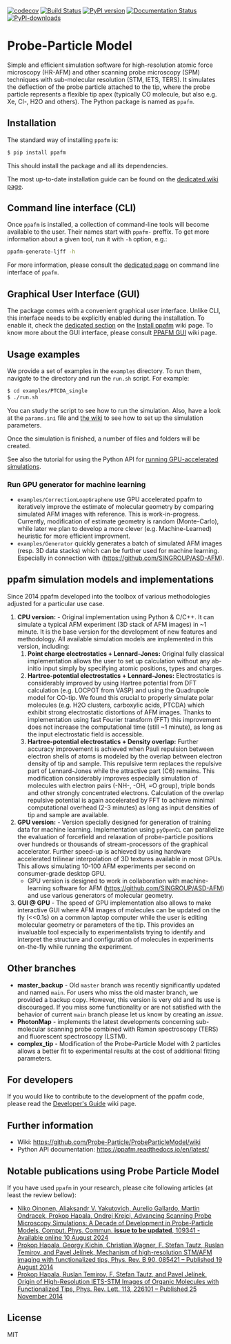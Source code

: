 [![codecov](https://codecov.io/gh/Probe-Particle/ppafm/graph/badge.svg?token=bsFIxZhLJd)](https://codecov.io/gh/Probe-Particle/ppafm)
[![Build Status](https://github.com/Probe-Particle/ppafm/actions/workflows/ci.yml/badge.svg)](https://github.com/Probe-Particle/ppafm/actions)
[![PyPI version](https://badge.fury.io/py/ppafm.svg)](https://badge.fury.io/py/ppafm)
[![Documentation Status](https://readthedocs.org/projects/ppafm/badge/?version=latest)](https://ppafm.readthedocs.io/en/latest/?badge=latest)
[![PyPI-downloads](https://img.shields.io/pypi/dm/ppafm.svg?style=flat)](https://pypistats.org/packages/ppafm)


# Probe-Particle Model

Simple and efficient simulation software for high-resolution atomic force microscopy (HR-AFM) and other scanning probe microscopy (SPM) techniques with sub-molecular resolution (STM, IETS, TERS).
It simulates the deflection of the probe particle attached to the tip, where the probe particle represents a flexible tip apex (typically CO molecule, but also e.g. Xe, Cl-, H2O and others).
The Python package is named as `ppafm`.

## Installation

The standard way of installing `ppafm` is:

```bash
$ pip install ppafm
```

This should install the package and all its dependencies.

The most up-to-date installation guide can be found on the [dedicated wiki page](https://github.com/Probe-Particle/ppafm/wiki/Install-ppafm).

## Command line interface (CLI)

Once `ppafm` is installed, a collection of command-line tools will become available to the user.
Their names start with `ppafm-` preffix.
To get more information about a given tool, run it with `-h` option, e.g.:

```bash
ppafm-generate-ljff -h
```

For more information, please consult the [dedicated page](https://github.com/Probe-Particle/ppafm/wiki/Command-line-interface) on command line interface of `ppafm`.

## Graphical User Interface (GUI)
The package comes with a convenient graphical user interface.
Unlike CLI, this interface needs to be explicitly enabled during the installation.
To enable it, check the [dedicated section](https://github.com/Probe-Particle/ppafm/wiki/Install-ppafm#enable-gpugui-support) on the [Install ppafm](https://github.com/Probe-Particle/ppafm/wiki/Install-ppafm#enable-gpugui-support) wiki page.
To know more about the GUI interface, please consult [PPAFM GUI](https://github.com/Probe-Particle/ppafm/wiki/PPAFM-GUI) wiki page.

## Usage examples

We provide a set of examples in the `examples` directory.
To run them, navigate to the directory and run the `run.sh` script.
For example:

```bash
$ cd examples/PTCDA_single
$ ./run.sh
```

You can study the script to see how to run the simulation.
Also, have a look at the `params.ini` file and [the wiki](https://github.com/Probe-Particle/ppafm/wiki/Params) to see how to set up the simulation parameters.

Once the simulation is finished, a number of files and folders will be created.

See also the tutorial for using the Python API for [running GPU-accelerated simulations](https://ppafm.readthedocs.io/en/latest/tutorials/afmulator-tutorial.html).

### Run GPU generator for machine learning

* `examples/CorrectionLoopGraphene` use GPU accelerated ppafm to iteratively improve the estimate of molecular geometry by comparing simulated AFM images with reference. This is work-in-progress. Currently, modification of estimate geometry is random (Monte-Carlo), while later we plan to develop a more clever (e.g. Machine-Learned) heuristic for more efficient improvment.
* `examples/Generator` quickly generates a batch of simulated AFM images (resp. 3D data stacks) which can be further used for machine learning. Especially in connection with (https://github.com/SINGROUP/ASD-AFM).

## ppafm simulation models and implementations

Since 2014 ppafm developed into the toolbox of various methodologies adjusted for a particular use case.

1. **CPU version:** - Original implementation using Python & C/C++. It can simulate a typical AFM experiment (3D stack of AFM images) in ~1 minute. It is the base version for the development of new features and methodology. All available simulation models are implemented in this version, including:
   1. **Point charge electrostatics + Lennard-Jones:** Original fully classical implementation allows the user to set up calculation without any ab-initio input simply by specifying atomic positions, types and charges.
   2. **Hartree-potential electrostatics + Lennard-Jones:** Electrostatics is considerably improved by using Hartree potential from DFT calculation (e.g. LOCPOT from VASP) and using the Quadrupole model for CO-tip. We found this crucial to properly simulate polar molecules (e.g. H2O clusters, carboxylic acids, PTCDA) which exhibit strong electrostatic distortions of AFM images. Thanks to implementation using fast Fourier transform (FFT) this improvement does not increase the computational time (still ~1 minute), as long as the input electrostatic field is accessible.
   3. **Hartree-potential electrostatics + Density overlap:** Further accuracy improvement is achieved when Pauli repulsion between electron shells of atoms is modeled by the overlap between electron density of tip and sample. This repulsive term replaces the repulsive part of Lennard-Jones while the attractive part (C6) remains. This modification considerably improves especially simulation of molecules with electron pairs (-NH-, -OH, =O group), triple bonds and other strongly concentrated electrons. Calculation of the overlap repulsive potential is again accelerated by FFT to achieve minimal computational overhead (2-3 minutes) as long as input densities of tip and sample are available.
2. **GPU version:** - Version specially designed for generation of training data for machine learning. Implementation using `pyOpenCL` can parallelize the evaluation of forcefield and relaxation of probe-particle positions over hundreds or thousands of stream-processors of the graphical accelerator. Further speed-up is achieved by using hardware accelerated trilinear interpolation of 3D textures available in most GPUs. This allows simulating 10-100 AFM experiments per second on consumer-grade desktop GPU.
   * GPU version is designed to work in collaboration with machine-learning software for AFM (https://github.com/SINGROUP/ASD-AFM) and use various generators of molecular geometry.
3. **GUI @ GPU** - The speed of GPU implementation also allows to make interactive GUI where AFM images of molecules can be updated on the fly (<<0.1s) on a common laptop computer while the user is editing molecular geometry or parameters of the tip. This provides an invaluable tool especially to experimentalists trying to identify and interpret the structure and configuration of molecules in experiments on-the-fly while running the experiment.

## Other branches

* **master_backup** - Old `master` branch was recently significantly updated and named `main`. For users who miss the old master branch, we provided a backup copy. However, this version is very old and its use is discouraged. If you miss some functionality or are not satisfied with the behavior of current `main` branch please let us know by creating an *issue*.
* **PhotonMap** - implements the latest developments concerning sub-molecular scanning probe combined with Raman spectroscopy (TERS) and fluorescent spectroscopy (LSTM).
* **complex_tip** - Modification of the Probe-Particle Model with 2 particles allows a better fit to experimental results at the cost of additional fitting parameters.


## For developers

If you would like to contribute to the development of the ppafm code, please read the [Developer's Guide](https://github.com/Probe-Particle/ppafm/wiki/For-Developers) wiki page.

## Further information
- Wiki: https://github.com/Probe-Particle/ProbeParticleModel/wiki
- Python API documentation: https://ppafm.readthedocs.io/en/latest/

## Notable publications using Probe Particle Model

If you have used `ppafm` in your research, please cite following articles (at least the review bellow):
* [Niko Oinonen, Aliaksandr V. Yakutovich, Aurelio Gallardo, Martin Ondracek, Prokop Hapala, Ondrej Krejci, Advancing Scanning Probe Microscopy Simulations: A Decade of Development in Probe-Particle Models, Comput. Phys. Commun. **issue to be updated**, 109341 - Available online 10 August 2024](https://doi.org/10.1016/j.cpc.2024.109341)
* [Prokop Hapala, Georgy Kichin, Christian Wagner, F. Stefan Tautz, Ruslan Temirov, and Pavel Jelínek, Mechanism of high-resolution STM/AFM imaging with functionalized tips, Phys. Rev. B 90, 085421 – Published 19 August 2014](http://journals.aps.org/prb/abstract/10.1103/PhysRevB.90.085421)
* [Prokop Hapala, Ruslan Temirov, F. Stefan Tautz, and Pavel Jelínek, Origin of High-Resolution IETS-STM Images of Organic Molecules with Functionalized Tips, Phys. Rev. Lett. 113, 226101 – Published 25 November 2014](http://journals.aps.org/prl/abstract/10.1103/PhysRevLett.113.226101)

## License
MIT

